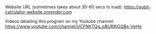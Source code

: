 Website URL (sometimes takes about 30-60 secs to load): https://qubit-calculator-website.onrender.com

Videos detailing this program on my Youtube channel: https://www.youtube.com/channel/UCFNKTQg_pBUR8jGQBs-VeHg
